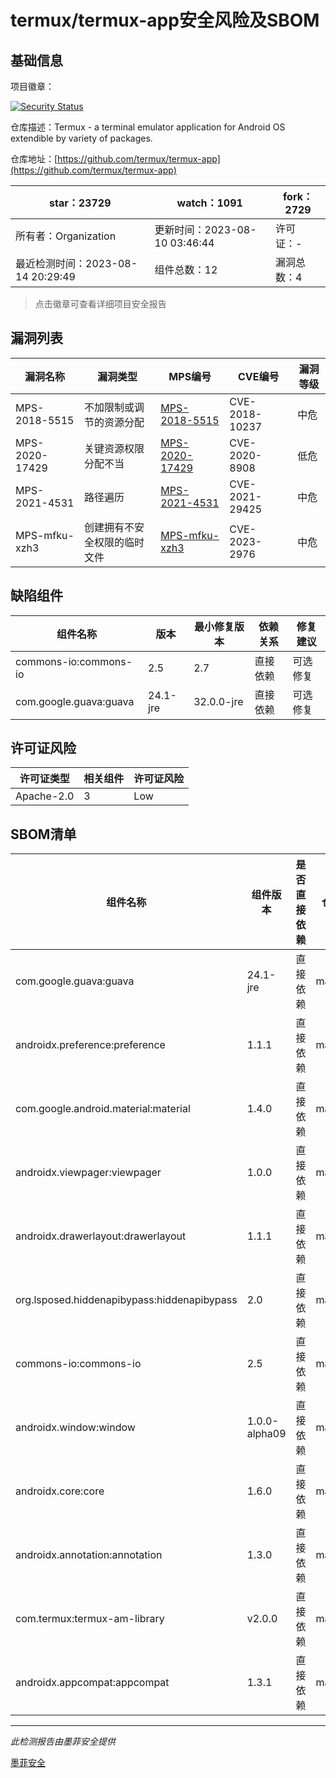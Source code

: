 # termux/termux-app安全风险及SBOM

## 基础信息

项目徽章：

[![Security Status](https://www.murphysec.com/platform3/v31/badge/1691055439259394048.svg)](https://www.murphysec.com/console/report/1691052017564143616/1691055439259394048)

仓库描述：Termux - a terminal emulator application for Android OS extendible by variety of packages.

仓库地址：[https://github.com/termux/termux-app](https://github.com/termux/termux-app)

| star：23729 | watch：1091 | fork：2729 |
| ----------- | -------------- | ------------ |
| 所有者：Organization | 更新时间：2023-08-10 03:46:44 | 许可证：- |
| 最近检测时间：2023-08-14 20:29:49 | 组件总数：12 | 漏洞总数：4 |

> 点击徽章可查看详细项目安全报告



## 漏洞列表

| 漏洞名称 | 漏洞类型 | MPS编号 | CVE编号 | 漏洞等级 |
| ------- | ------ | ------- | ------ | ----- |
|MPS-2018-5515|不加限制或调节的资源分配|[MPS-2018-5515](https://www.oscs1024.com/hd/MPS-2018-5515)|CVE-2018-10237|中危|
|MPS-2020-17429|关键资源权限分配不当|[MPS-2020-17429](https://www.oscs1024.com/hd/MPS-2020-17429)|CVE-2020-8908|低危|
|MPS-2021-4531|路径遍历|[MPS-2021-4531](https://www.oscs1024.com/hd/MPS-2021-4531)|CVE-2021-29425|中危|
|MPS-mfku-xzh3|创建拥有不安全权限的临时文件|[MPS-mfku-xzh3](https://www.oscs1024.com/hd/MPS-mfku-xzh3)|CVE-2023-2976|中危|




## 缺陷组件

| 组件名称 | 版本 | 最小修复版本 | 依赖关系 | 修复建议 |
| -------- | ---- | ------------ | -------- | -------- |
|commons-io:commons-io|2.5|2.7|直接依赖|可选修复|C:0|H:0|M:1|L:0|
|com.google.guava:guava|24.1-jre|32.0.0-jre|直接依赖|可选修复|C:0|H:0|M:2|L:1|




## 许可证风险

| 许可证类型 | 相关组件 | 许可证风险 |
| ---------- | -------- | ---------- |
|Apache-2.0|3|Low|




## SBOM清单

| 组件名称 | 组件版本 | 是否直接依赖 | 仓库 |
| -------- | -------- | ------------ | ---- |
|com.google.guava:guava|24.1-jre|直接依赖|maven|
|androidx.preference:preference|1.1.1|直接依赖|maven|
|com.google.android.material:material|1.4.0|直接依赖|maven|
|androidx.viewpager:viewpager|1.0.0|直接依赖|maven|
|androidx.drawerlayout:drawerlayout|1.1.1|直接依赖|maven|
|org.lsposed.hiddenapibypass:hiddenapibypass|2.0|直接依赖|maven|
|commons-io:commons-io|2.5|直接依赖|maven|
|androidx.window:window|1.0.0-alpha09|直接依赖|maven|
|androidx.core:core|1.6.0|直接依赖|maven|
|androidx.annotation:annotation|1.3.0|直接依赖|maven|
|com.termux:termux-am-library|v2.0.0|直接依赖|maven|
|androidx.appcompat:appcompat|1.3.1|直接依赖|maven|


------

*此检测报告由墨菲安全提供*

[墨菲安全](www.murphysec.com)